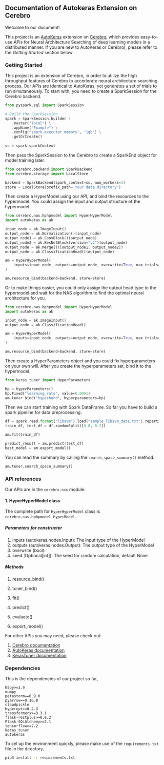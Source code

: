## Documentation of Autokeras Extension on Cerebro

Welcome to our document! 

This project is an [AutoKeras](https://autokeras.com/) extension on [Cerebro](https://adalabucsd.github.io/cerebro-system/), 
which provides easy-to-use APIs for Neural Architecture Searching of deep learning models in a distributed manner. 
If you are new to AutoKeras or Cerebro), please refer to the _Getting Started_ section below.

### Getting Started

This project is an extension of Cerebro, in order to utilize the high throughput features of Cerebro to accerlerate neural
architecture searching process. Our APIs are identical to AutoKeras, yet generates a set of trials to run simutaneously.
To start with, you need to create a SparkSession for the Cerebro backend.  

```python
from pyspark.sql import SparkSession

# Build the SparkSession
spark = SparkSession.builder \
   .master("local") \
   .appName("Example") \
   .config("spark.executor.memory", "1gb") \
   .getOrCreate()
   
sc = spark.sparkContext
```

Then pass the SparkSession to the Cerebro to create a SparkEnd object for model training later.

```python
from cerebro.backend import SparkBackend
from cerebro.storage import LocalStore

backend = SparkBackend(spark_context=sc, num_workers=1)
store = LocalStore(prefix_path='Your data directory')
```

Then create a HyperModel using our API, and bind the resources to the hypermodel. You could assign the input and output
structure of the hypermodel.

```python
from cerebro.nas.hphpmodel import HyperHyperModel
import autokeras as ak

input_node = ak.ImageInput()
output_node = ak.Normalization()(input_node)
output_node1 = ak.ConvBlock()(output_node)
output_node2 = ak.ResNetBlock(version="v2")(output_node)
output_node = ak.Merge()([output_node1, output_node2])
output_node = ak.ClassificationHead()(output_node)

am = HyperHyperModel(
    inputs=input_node, outputs=output_node, overwrite=True, max_trials=1000
)

am.resource_bind(backend=backend, store=store)
```

Or to make things easier, you could only assign the output head type to the hypermodel and wait for the NAS algorithm to 
find the optimal neural architecture for you.

```python
from cerebro.nas.hphpmodel import HyperHyperModel
import autokeras as ak

input_node = ak.ImageInput()
output_node = ak.ClassificationHead()

am = HyperHyperModel(
    inputs=input_node, outputs=output_node, overwrite=True, max_trials=1000
)

am.resource_bind(backend=backend, store=store)
```

Then create a HyperParameters object and you could fix hyperparameters on your own will. After you create the 
hyperparameters set, bind it to the hypermodel.

```python
from keras_tuner import HyperParameters

hp = HyperParameters()
hp.Fixed("learning_rate", value=0.0001)
am.tuner_bind("hyperband", hyperparameters=hp)
```

Then we can start training with Spark DataFrame. So far you have to build a spark pipeline for data preprocessing.

```python
df = spark.read.format("libsvm").load("sample_libsvm_data.txt").repartition(8)
train_df, test_df = df.randomSplit([0.8, 0.2])

am.fit(train_df)

predict_result = am.predict(test_df)
best_model = am.export_model()
```

You can read the summary by calling the `search_space_summary()` method.

```python
am.tuner.search_space_summary()
```


### API references

Our APIs are in the `cerebro.nas` module.

#### 1. HyperHyperModel class

The complete path for `HyperHyperModel` class is `cerebro.nas.hphpmodel.HyperModel`.

##### Parameters for constructor
1. inputs (autokeras.nodes.Input): The input type of the HyperModel
2. outputs (autokeras.nodes.Output): The output type of the HyperModel
3. overwrite (bool): 
4. seed (Optional[int]): The seed for random calculation, default None

##### Methods

1. resource_bind()

2. tuner_bind()

3. fit()

4. predict()

5. evaluate()

6. export_model()


For other APIs you may need, please check out:

1. [Cerebro documentation](https://adalabucsd.github.io/cerebro-system/quick_start.html)
2. [AutoKeras documentation](https://autokeras.com/image_classifier/)
3. [KerasTuner documentation](https://keras.io/api/keras_tuner/)


### Dependencies

This is the dependencies of our project so far, 

```
h5py>=2.9
numpy
petastorm==0.9.0
pyarrow==0.16.0
cloudpickle
hyperopt>=0.2.3
transformers>=3.3.1
flask-restplus>=0.9.2
Flask-SQLAlchemy>=2.1
tensorflow>=2.2
keras_tuner
autokeras
```

To set up the environment quickly, please make use of the `requirements.txt` file in the directory,

```bash
pip3 install -r requirements.txt
```
